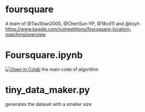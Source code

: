 # foursquare
A team of @TaoShan2000, @ChenSun-YP, @18cd11 and @bsyh
https://www.kaggle.com/competitions/foursquare-location-matching/overview
# Foursquare.ipynb
[![Open In Colab](https://colab.research.google.com/assets/colab-badge.svg)](https://colab.research.google.com/drive/1gzjLPYQdx4sPSAKBDJcuL7il8ilxuRXs#scrollTo=fNr0YFB_EQoj)
the main code of algorithm


# tiny_data_maker.py
generates the dataset with a smaller size
